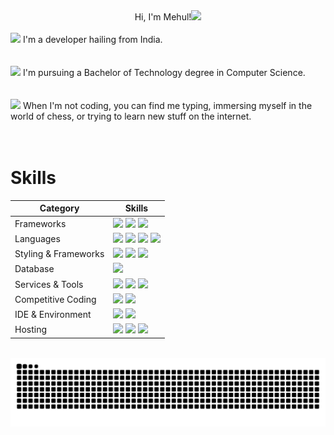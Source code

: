 <div align="center">
Hi, I'm Mehul!<img src="https://user-images.githubusercontent.com/74038190/241763891-7bb1e704-6026-48f9-8435-2f4d40101348.gif" width="35px" />
</div>
<br>
<div><img src="https://user-images.githubusercontent.com/74038190/216122041-518ac897-8d92-4c6b-9b3f-ca01dcaf38ee.png" width="20px"/> I'm a developer hailing from India.</div>
<br><br>
<div><img src="https://user-images.githubusercontent.com/74038190/216122041-518ac897-8d92-4c6b-9b3f-ca01dcaf38ee.png" width="20px"/>
I'm pursuing a Bachelor of Technology degree in Computer Science.
</div>
<br><br>
<div>
  <img src="https://user-images.githubusercontent.com/74038190/216122041-518ac897-8d92-4c6b-9b3f-ca01dcaf38ee.png" width="20px"/>
When I'm not coding, you can find me typing, immersing myself in the world of chess, or trying to learn new stuff on the internet.
</div>
<br><br>

<div>
  <h1>Skills</h1>
</div>

| Category        | Skills        |
|-----------------|---------------|
| Frameworks| <img src="https://img.shields.io/badge/next.js-20232A?style=for-the-badge&logo=nextdotjs&logoColor="/> <img src="https://img.shields.io/badge/React-20232A?style=for-the-badge&logo=react&logoColor="/> <img src="https://img.shields.io/badge/Node.js-20232A?style=for-the-badge&logo=nodedotjs&logoColor="/> |
| Languages       | <img src="https://img.shields.io/badge/JavaScript-20232A?style=for-the-badge&logo=javascript&logoColor="/> <img src="https://img.shields.io/badge/Python-20232A?style=for-the-badge&logo=python&logoColor="/> <img src="https://img.shields.io/badge/C%2B%2B-20232A?style=for-the-badge&logo=c%2B%2B&logoColor="/> <img src="https://img.shields.io/badge/HTML5-20232A?style=for-the-badge&logo=html5&logoColor=" /> |
| Styling & Frameworks | <img src="https://img.shields.io/badge/CSS3-20232A?style=for-the-badge&logo=css3&logoColor=" /> <img src="https://img.shields.io/badge/Tailwind_CSS-20232A?style=for-the-badge&logo=tailwind-css&logoColor="/> <img src="https://img.shields.io/badge/Bootstrap-20232A?style=for-the-badge&logo=bootstrap&logoColor=" /> |
| Database | <img src="https://img.shields.io/badge/MySQL-20232A?style=for-the-badge&logo=mysql&logoColor="/> |
| Services & Tools| <img src="https://img.shields.io/badge/GitHub-20232A?style=for-the-badge&logo=github&logoColor="/></a> <img src="https://img.shields.io/badge/GIT-20232A?style=for-the-badge&logo=git&logoColor="/> <img src="https://img.shields.io/badge/firebase-20232A?style=for-the-badge&logo=firebase&logoColor="/> |
| Competitive Coding | <a href="https://leetcode.com/pathakkmehul/"><img src="https://img.shields.io/badge/-LeetCode-20232A?style=for-the-badge&logo=LeetCode&logoColor="/></a> <a href="https://www.hackerrank.com/profile/pathakkmehul"><img src="https://img.shields.io/badge/HackerRank-20232A?style=for-the-badge&logo=hackerrank&logoColor="/></a>
| IDE & Environment | <img src="https://img.shields.io/badge/VSCode-20232A?style=for-the-badge&logo=visual%20studio%20code&logoColor=" /> <img src="https://img.shields.io/badge/replit-20232A?style=for-the-badge&logo=replit&logoColor=" />
| Hosting         | <img src="https://img.shields.io/badge/Vercel-20232A?style=for-the-badge&logo=vercel&logoColor="/> <img src="https://img.shields.io/badge/Netlify-20232A?style=for-the-badge&logo=netlify&logoColor="/> <img src="https://img.shields.io/badge/Heroku-20232A?style=for-the-badge&logo=heroku&logoColor="/>

<br>
<picture>
  <source media="(prefers-color-scheme: dark)" srcset="https://raw.githubusercontent.com/m3hu1/m3hu1/output/github-contribution-grid-snake-dark.svg">
  <source media="(prefers-color-scheme: light)" srcset="https://raw.githubusercontent.com/m3hu1/m3hu1/output/github-contribution-grid-snake.svg">
  <img alt="github contribution grid snake animation" src="https://raw.githubusercontent.com/m3hu1/m3hu1/output/github-contribution-grid-snake.svg">
</picture>
